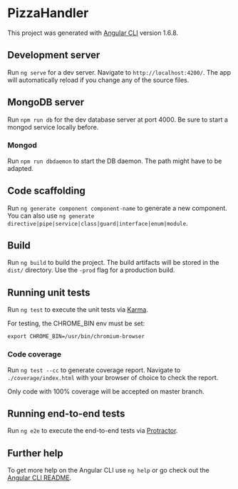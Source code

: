# PizzaHandler

This project was generated with [Angular CLI](https://github.com/angular/angular-cli) version 1.6.8.

## Development server

Run `ng serve` for a dev server. Navigate to `http://localhost:4200/`. The app will automatically reload if you change any of the source files.

## MongoDB server

Run `npm run db` for the dev database server at port 4000. Be sure to start a mongod service locally before.

### Mongod

Run `npm run dbdaemon` to start the DB daemon. The path might have to be adapted.

## Code scaffolding

Run `ng generate component component-name` to generate a new component. You can also use `ng generate directive|pipe|service|class|guard|interface|enum|module`.

## Build

Run `ng build` to build the project. The build artifacts will be stored in the `dist/` directory. Use the `-prod` flag for a production build.

## Running unit tests

Run `ng test` to execute the unit tests via [Karma](https://karma-runner.github.io).

For testing, the CHROME_BIN env must be set:
```
export CHROME_BIN=/usr/bin/chromium-browser
```

### Code coverage

Run `ng test --cc` to generate coverage report. Navigate to `./coverage/index.html` with your browser of choice to check the report.

Only code with 100% coverage will be accepted on master branch.

## Running end-to-end tests

Run `ng e2e` to execute the end-to-end tests via [Protractor](http://www.protractortest.org/).

## Further help

To get more help on the Angular CLI use `ng help` or go check out the [Angular CLI README](https://github.com/angular/angular-cli/blob/master/README.md).
